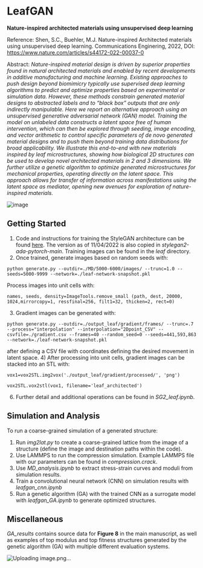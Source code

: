 # LeafGAN
**Nature-inspired architected materials using unsupervised deep learning**

Reference: Shen, S.C., Buehler, M.J. Nature-inspired Architected materials using unsupervised deep learning. Communications Enginering, 2022, DOI: https://www.nature.com/articles/s44172-022-00037-0

Abstract: *Nature-inspired material design is driven by superior properties found in natural architected materials and enabled by recent developments in additive manufacturing and machine learning. Existing approaches to push design beyond biomimicry typically use supervised deep learning algorithms to predict and optimize properties based on experimental or simulation data. However, these methods constrain generated material designs to abstracted labels and to “black box” outputs that are only indirectly manipulable. Here we report an alternative approach using an unsupervised generative adversarial network (GAN) model. Training the model on unlabeled data constructs a latent space free of human intervention, which can then be explored through seeding, image encoding, and vector arithmetic to control specific parameters of de novo generated material designs and to push them beyond training data distributions for broad applicability. We illustrate this end-to-end with new materials inspired by leaf microstructures, showing how biological 2D structures can be used to develop novel architected materials in 2 and 3 dimensions. We further utilize a genetic algorithm to optimize generated microstructures for mechanical properties, operating directly on the latent space. This approach allows for transfer of information across manifestations using the latent space as mediator, opening new avenues for exploration of nature-inspired materials.*

![image](https://github.com/lamm-mit/LeafGAN/assets/101393859/576ec9de-66d3-461a-9fa2-e39a43151b8d)

## Getting Started
1) Code and instructions for training the StyleGAN architecture can be found [here](https://github.com/NVlabs/stylegan2-ada-pytorch). The version as of 11/04/2022 is also copied in *stylegan2-ada-pytorch-main*. Training images can be found in the *leaf* directory.
2) Once trained, generate images based on random seeds with:
``` 
python generate.py --outdir=./MD/5000-6000/images/ --trunc=1.0 --seeds=5000-9999 --network=./leaf-network-snapshot.pkl
```
Process images into unit cells with:
```
names, seeds, density=ImageTools.remove_small (path, dest, 20000, 1024,mirrorcopy=1, ressfinal=256, filt1=32, thicken=2, rect=0)
```
3) Gradient images can be generated with:
``` 
python generate.py --outdir=./output_leaf/gradient/frames/ --trunc=.7 --process="interpolation" --interpolation="2Dpoint_CSV" --csvfile=./gradient.csv --frames=40 --random_seed=0 --seeds=441,593,863 --network=./leaf-network-snapshot.pkl
```
after defining a CSV file with coordinates defining the desired movement in latent space. 
4) After processing into unit cells, gradient images can be stacked into an STL with:
```
vox1=vox2STL.img2vox('./output_leaf/gradient/processed/', 'png')

vox2STL.vox2stl(vox1, filename='leaf_architected')
```

6) Further detail and additional operations can be found in *SG2_leaf.ipynb*.

## Simulation and Analysis
To run a coarse-grained simulation of a generated structure:
1) Run *img2lat.py* to create a coarse-grained lattice from the image of a structure (define the image and destination paths within the code).
2) Use LAMMPS to run the compression simulation. Example LAMMPS file with our parameters can be found in *compression.crack*.
3) Use *MD_analysis.ipynb* to extract stress-strain curves and moduli from simulation results.
4) Train a convolutional neural network (CNN) on simulation results with *leafgan_cnn.ipynb*
5) Run a genetic algorithm (GA) with the trained CNN as a surrogate model with *leafgan_GA.ipynb* to generate optimized structures. 

## Miscellaneous
*GA_results* contains source data for **Figure 8** in the main manuscript, as well as examples of top modulus and top fitness structures generated by the genetic algorithm (GA) with multiple different evaluation systems.

![Uploading image.png…]()

